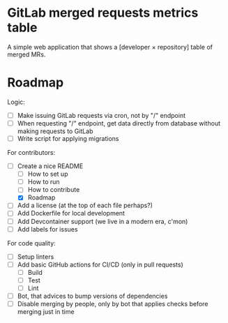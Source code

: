 # GitLab merged requests metrics table

A simple web application that shows a [developer × repository] table of merged MRs.

# Roadmap

Logic:

- [ ] Make issuing GitLab requests via cron, not by "/" endpoint
- [ ] When requesting "/" endpoint, get data directly from database without making requests to GitLab
- [ ] Write script for applying migrations

For contributors:

- [ ] Create a nice README
    - [ ] How to set up
    - [ ] How to run
    - [ ] How to contribute
    - [x] Roadmap
- [ ] Add a license (at the top of each file perhaps?)
- [ ] Add Dockerfile for local development
- [ ] Add Devcontainer support (we live in a modern era, c'mon)
- [ ] Add labels for issues

For code quality:

- [ ] Setup linters
- [ ] Add basic GitHub actions for CI/CD (only in pull requests)
    - [ ] Build
    - [ ] Test
    - [ ] Lint
- [ ] Bot, that advices to bump versions of dependencies
- [ ] Disable merging by people, only by bot that applies checks before merging just in time